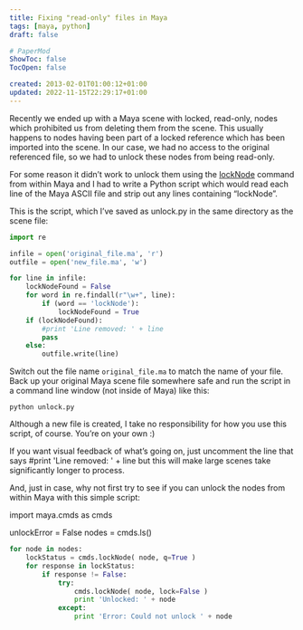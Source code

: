 ```yaml
---
title: Fixing "read-only" files in Maya
tags: [maya, python]
draft: false

# PaperMod
ShowToc: false
TocOpen: false

created: 2013-02-01T01:00:12+01:00
updated: 2022-11-15T22:29:17+01:00
---
```


Recently we ended up with a Maya scene with locked, read-only, nodes which prohibited us from deleting them from the scene. This usually happens to nodes having been part of a locked reference which has been imported into the scene. In our case, we had no access to the original referenced file, so we had to unlock these nodes from being read-only.



For some reason it didn’t work to unlock them using the [lockNode](http://download.autodesk.com/global/docs/maya2012/en_us/CommandsPython/lockNode.html) command from within Maya and I had to write a Python script which would read each line of the Maya ASCII file and strip out any lines containing “lockNode”.

This is the script, which I’ve saved as unlock.py in the same directory as the scene file:

```python
import re

infile = open('original_file.ma', 'r')
outfile = open('new_file.ma', 'w')

for line in infile:
	lockNodeFound = False
	for word in re.findall(r"\w+", line):
		if (word == 'lockNode'):
			lockNodeFound = True
	if (lockNodeFound):
		#print 'Line removed: ' + line
		pass
	else:
		outfile.write(line)
```


Switch out the file name `original_file.ma` to match the name of your file. Back up your original Maya scene file somewhere safe and run the script in a command line window (not inside of Maya) like this:

    python unlock.py

Although a new file is created, I take no responsibility for how you use this script, of course. You’re on your own :)

If you want visual feedback of what’s going on, just uncomment the line that says #print 'Line removed: ' + line but this will make large scenes take significantly longer to process.

And, just in case, why not first try to see if you can unlock the nodes from within Maya with this simple script:


import maya.cmds as cmds

unlockError = False
nodes = cmds.ls()

```python
for node in nodes:
	lockStatus = cmds.lockNode( node, q=True )
	for response in lockStatus:
		if response != False:
			try:
				cmds.lockNode( node, lock=False )
				print 'Unlocked: ' + node
			except:
				print 'Error: Could not unlock ' + node
```

